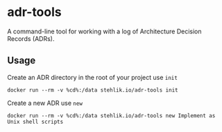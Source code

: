 # adr-tools

A command-line tool for working with a log of Architecture Decision Records (ADRs).

## Usage

Create an ADR directory in the root of your project use `init`

``` docker run --rm -v %cd%:/data stehlik.io/adr-tools init ```

Create a new ADR use `new`

``` docker run --rm -v %cd%:/data stehlik.io/adr-tools new Implement as Unix shell scripts ```
